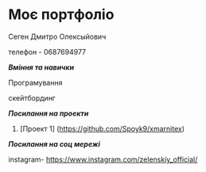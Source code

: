 # **Моє портфоліо**

Сеген Дмитро Олексыйович 

телефон - 0687694977


**_Вміння та навички_**

Програмування 

скейтбординг

**_Посилання на проекти_**

1. [Проект 1] (https://github.com/Spoyk9/xmarnitex)


**_Посилання на соц мережі_**

instagram- https://www.instagram.com/zelenskiy_official/
